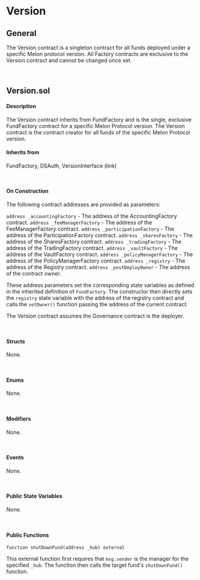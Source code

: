 # Version

## General

The Version contract is a singleton contract for all funds deployed under a specific Melon protocol version. All Factory contracts are exclusive to the Version contract and cannot be changed once set.

&nbsp;

## Version.sol

#### Description

The Version contract inherits from FundFactory and is the single, exclusive FundFactory contract for a specific Melon Protocol version. The Version contract is the contract creator for all funds of the specific Melon Protocol version.

#### Inherits from

FundFactory, DSAuth, VersionInterface (link)

&nbsp;

#### On Construction

The following contract addresses are provided as parameters:

`address _accountingFactory` - The address of the AccountingFactory contract.
`address _feeManagerFactory` - The address of the FeeManagerFactory contract.
`address _participationFactory` - The address of the ParticipationFactory contract.
`address _sharesFactory` - The address of the SharesFactory contract.
`address _tradingFactory` - The address of the TradingFactory contract.
`address _vaultFactory` - The address of the VaultFactory contract.
`address _policyManagerFactory` - The address of the PolicyManagerFactory contract.
`address _registry` - The address of the Registry contract.
`address _postDeployOwner` - The address of the contract owner.

These address parameters set the corresponding state variables as defined in the inherited definition of  `FundFactory`. The constructor then directly sets the `registry` state variable with the address of the registry contract and calls the `setOwner()` function passing the address of the current contract.

The Version contract assumes the Governance contract is the deployer.

&nbsp;

#### Structs

None.

&nbsp;

#### Enums

None.

&nbsp;

#### Modifiers

None.

&nbsp;


#### Events

None.

&nbsp;

#### Public State Variables

None.

&nbsp;

#### Public Functions

`function shutDownFund(address _hub) external`

This external function first requires that `msg.sender` is the manager for the specified `_hub`. The function then calls the target fund's `shutDownFund()` function.
&nbsp;
